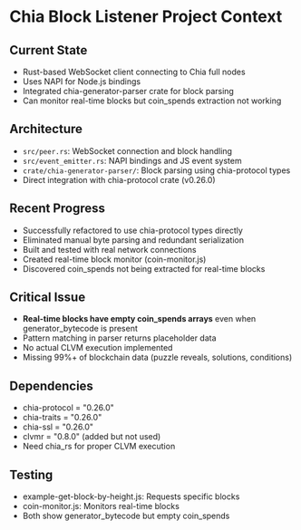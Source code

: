 # Chia Block Listener Project Context

## Current State
- Rust-based WebSocket client connecting to Chia full nodes
- Uses NAPI for Node.js bindings
- Integrated chia-generator-parser crate for block parsing
- Can monitor real-time blocks but coin_spends extraction not working

## Architecture
- `src/peer.rs`: WebSocket connection and block handling
- `src/event_emitter.rs`: NAPI bindings and JS event system
- `crate/chia-generator-parser/`: Block parsing using chia-protocol types
- Direct integration with chia-protocol crate (v0.26.0)

## Recent Progress
- Successfully refactored to use chia-protocol types directly
- Eliminated manual byte parsing and redundant serialization
- Built and tested with real network connections
- Created real-time block monitor (coin-monitor.js)
- Discovered coin_spends not being extracted for real-time blocks

## Critical Issue
- **Real-time blocks have empty coin_spends arrays** even when generator_bytecode is present
- Pattern matching in parser returns placeholder data
- No actual CLVM execution implemented
- Missing 99%+ of blockchain data (puzzle reveals, solutions, conditions)

## Dependencies
- chia-protocol = "0.26.0"
- chia-traits = "0.26.0"  
- chia-ssl = "0.26.0"
- clvmr = "0.8.0" (added but not used)
- Need chia_rs for proper CLVM execution

## Testing
- example-get-block-by-height.js: Requests specific blocks
- coin-monitor.js: Monitors real-time blocks
- Both show generator_bytecode but empty coin_spends 